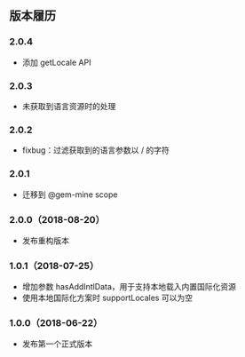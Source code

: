 ## 版本履历

### 2.0.4

- 添加 getLocale API

### 2.0.3

- 未获取到语言资源时的处理

### 2.0.2

- fixbug：过滤获取到的语言参数以 / 的字符

### 2.0.1

- 迁移到 @gem-mine scope

### 2.0.0（2018-08-20）

- 发布重构版本

### 1.0.1（2018-07-25）

- 增加参数 hasAddIntlData，用于支持本地载入内置国际化资源
- 使用本地国际化方案时 supportLocales 可以为空

### 1.0.0（2018-06-22）

- 发布第一个正式版本
